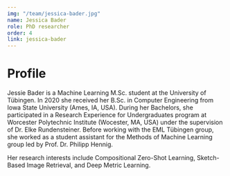 ```yaml
---
img: "/team/jessica-bader.jpg"
name: Jessica Bader
role: PhD researcher
order: 4
link: jessica-bader
---
```


# Profile
Jessie Bader is a Machine Learning M.Sc. student at the University of Tübingen. In 2020 she received her B.Sc. in Computer Engineering from Iowa State University (Ames, IA, USA). During her Bachelors, she participated in a Research Experience for Undergraduates program at Worcester Polytechnic Institute (Wocester, MA, USA) under the supervision of Dr. Elke Rundensteiner. Before working with the EML Tübingen group, she worked as a student assistant for the Methods of Machine Learning group led by Prof. Dr. Philipp Hennig.

Her research interests include Compositional Zero-Shot Learning, Sketch-Based Image Retrieval, and Deep Metric Learning.
